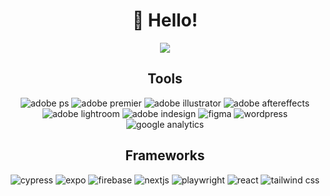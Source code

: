 <h1 align="center">👋 Hello!</h1>
<p align="center">
  <a href="https://www.linkedin.com/in/glendacheung">
    <img src="https://img.shields.io/badge/LinkedIn-0077B5?style=for-the-badge&logo=linkedin&logoColor=white">
  </a>


<h2 align="center">Tools</h2>
<div align="center">
<img alt="adobe ps" src="https://img.shields.io/badge/Adobe%20Photoshop-31A8FF?style=for-the-badge&logo=Adobe%20Photoshop&logoColor=black" />
<img alt="adobe premier" src="https://img.shields.io/badge/Adobe%20Premiere%20Pro-9999FF?style=for-the-badge&logo=Adobe%20Premiere%20Pro&logoColor=white" />
<img alt="adobe illustrator" src="https://img.shields.io/badge/Adobe%20Illustrator-FF9A00?style=for-the-badge&logo=adobe%20illustrator&logoColor=white" />
<img alt="adobe aftereffects" src="https://img.shields.io/badge/Adobe%20after%20affects-CF96FD?style=for-the-badge&logo=Adobe%20after%20effects&logoColor=393665" />
<img alt="adobe lightroom" src="https://img.shields.io/badge/Adobe%20Lightroom-31A8FF?style=for-the-badge&logo=Adobe%20Lightroom&logoColor=white" />
<img alt="adobe indesign" src="https://img.shields.io/badge/Adobe%20InDesign-FF3366?style=for-the-badge&logo=Adobe%20InDesign&logoColor=white" />
<img alt="figma" src="https://img.shields.io/badge/Figma-F24E1E?style=for-the-badge&logo=figma&logoColor=white" />
<img alt="wordpress" src="https://img.shields.io/badge/Wordpress-21759B?style=for-the-badge&logo=wordpress&logoColor=white" />
<img alt="google analytics" src="https://img.shields.io/badge/Google%20Analytics-E37400?style=for-the-badge&logo=google%20analytics&logoColor=white" />
</div>

<h2 align="center">Frameworks</h2>
<div align="center">
<img alt="cypress" src="https://img.shields.io/badge/Cypress-17202C?style=for-the-badge&logo=cypress&logoColor=white" />
<img alt="expo" src="https://img.shields.io/badge/Expo-1B1F23?style=for-the-badge&logo=expo&logoColor=white" />
<img alt="firebase" src="https://img.shields.io/badge/firebase-ffca28?style=for-the-badge&logo=firebase&logoColor=black" />
<img alt="nextjs" src="https://img.shields.io/badge/next%20js-000000?style=for-the-badge&logo=nextdotjs&logoColor=white" />
<img alt="playwright" src="https://img.shields.io/badge/Playwright-45ba4b?style=for-the-badge&logo=Playwright&logoColor=white" />
<img alt="react" src="https://img.shields.io/badge/React-20232A?style=for-the-badge&logo=react&logoColor=61DAFB" />
<img alt="tailwind css" src="https://img.shields.io/badge/Tailwind_CSS-38B2AC?style=for-the-badge&logo=tailwind-css&logoColor=white" />
</div>

<!--
**cheungglenda/cheungglenda** is a ✨ _special_ ✨ repository because its `README.md` (this file) appears on your GitHub profile.

Here are some ideas to get you started:

- 🔭 I’m currently working on ...
- 🌱 I’m currently learning ...
- 👯 I’m looking to collaborate on ...
- 🤔 I’m looking for help with ...
- 💬 Ask me about ...
- 📫 How to reach me: ...
- 😄 Pronouns: ...
- ⚡ Fun fact: ...
-->

